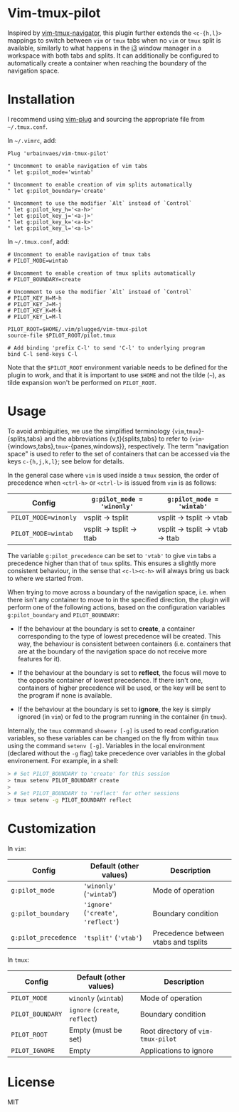 # Vim-tmux-pilot

Inspired by [vim-tmux-navigator](https://github.com/christoomey/vim-tmux-navigator),
this plugin further extends the `<c-{h,l}>` mappings to switch between `vim` or `tmux` tabs when no `vim` or `tmux` split is available,
similarly to what happens in the [i3](https://i3wm.org) window manager in a workspace with both tabs and splits.
It can additionally be configured to automatically create a container when reaching the boundary of the navigation space.

# Installation

I recommend using [vim-plug](https://github.com/junegunn/vim-plug)
and sourcing the appropriate file from `~/.tmux.conf`.

In `~/.vimrc`, add:
```vim
Plug 'urbainvaes/vim-tmux-pilot'

" Uncomment to enable navigation of vim tabs
" let g:pilot_mode='wintab'

" Uncomment to enable creation of vim splits automatically
" let g:pilot_boundary='create'

" Uncomment to use the modifier `Alt` instead of `Control`
" let g:pilot_key_h='<a-h>'
" let g:pilot_key_j='<a-j>'
" let g:pilot_key_k='<a-k>'
" let g:pilot_key_l='<a-l>'
```
In `~/.tmux.conf`, add:
```tmux
# Uncomment to enable navigation of tmux tabs
# PILOT_MODE=wintab

# Uncomment to enable creation of tmux splits automatically
# PILOT_BOUNDARY=create

# Uncomment to use the modifier `Alt` instead of `Control`
# PILOT_KEY_H=M-h
# PILOT_KEY_J=M-j
# PILOT_KEY_K=M-k
# PILOT_KEY_L=M-l

PILOT_ROOT=$HOME/.vim/plugged/vim-tmux-pilot
source-file $PILOT_ROOT/pilot.tmux

# Add binding 'prefix C-l' to send 'C-l' to underlying program
bind C-l send-keys C-l
```
Note that the `$PILOT_ROOT` environment variable needs to be defined for the plugin to work,
and that it is important to use `$HOME` and not the tilde (`~`),
as tilde expansion won't be performed on `PILOT_ROOT`.

# Usage

To avoid ambiguities,
we use the simplified terminology {`vim`,`tmux`}-{splits,tabs} and
the abbreviations {v,t}{splits,tabs}
to refer to {`vim`-{windows,tabs},`tmux`-{panes,windows}}, respectively.
The term "navigation space" is used to refer to the set of containers that can be accessed via the keys `c-{h,j,k,l}`;
see below for details.

In the general case where `vim` is used inside a `tmux` session,
the order of precedence when `<ctrl-h>` or `<ctrl-l>` is issued from `vim` is as follows:

| Config               | `g:pilot_mode = 'winonly'` | `g:pilot_mode = 'wintab'`     |
| ------               | -------                    | -----------                   |
| `PILOT_MODE=winonly` | vsplit → tsplit            | vsplit → tsplit → vtab        |
| `PILOT_MODE=wintab`  | vsplit → tsplit → ttab     | vsplit → tsplit → vtab → ttab |

The variable `g:pilot_precedence` can be set to `'vtab'` to give `vim` tabs a precedence higher than that of `tmux` splits.
This ensures a slightly more consistent behaviour,
in the sense that `<c-l><c-h>` will always bring us back to where we started from.

When trying to move across a boundary of the navigation space,
i.e. when there isn't any container to move to in the specified direction,
the plugin will perform one of the following actions,
based on the configuration variables `g:pilot_boundary` and `PILOT_BOUNDARY`:

- If the behaviour at the boundary is set to **create**,
  a container corresponding to the type of lowest precedence will be created.
  This way, the behaviour is consistent between containers
  (i.e. containers that are at the boundary of the navigation space do not receive more features for it).

- If the behaviour at the boundary is set to **reflect**,
  the focus will move to the opposite container of lowest precedence.
  If there isn't one,
  containers of higher precedence will be used,
  or the key will be sent to the program if none is available.

- If the behaviour at the boundary is set to **ignore**,
  the key is simply ignored (in `vim`)
  or fed to the program running in the container (in `tmux`).

Internally, the `tmux` command `showenv [-g]` is used to read configuration variables,
so these variables can be changed on the fly from within `tmux` using the command `setenv [-g]`.
Variables in the local environment (declared without the `-g` flag)
take precedence over variables in the global environement.
For example, in a shell:
```bash
> # Set PILOT_BOUNDARY to 'create' for this session
> tmux setenv PILOT_BOUNDARY create
>
> # Set PILOT_BOUNDARY to 'reflect' for other sessions
> tmux setenv -g PILOT_BOUNDARY reflect
```

# Customization

In `vim`:

| Config               | Default (other values)               | Description                          |
| ------               | -------                              | -----------                          |
| `g:pilot_mode`       | `'winonly'` (`'wintab`')             | Mode of operation                    |
| `g:pilot_boundary`   | `'ignore'` (`'create'`, `'reflect'`) | Boundary condition                   |
| `g:pilot_precedence` | `'tsplit'` (`'vtab'`)                | Precedence between vtabs and tsplits |

In `tmux`:

| Config              | Default (other values)         | Description                           |
| ------              | -------                        | -----------                           |
| `PILOT_MODE`        | `winonly` (`wintab`)           | Mode of operation                     |
| `PILOT_BOUNDARY`    | `ignore` (`create`, `reflect`) | Boundary condition                    |
| `PILOT_ROOT`        | Empty (must be set)            | Root directory of `vim-tmux-pilot`    |
| `PILOT_IGNORE`      | Empty                          | Applications to ignore                |

# License

MIT
